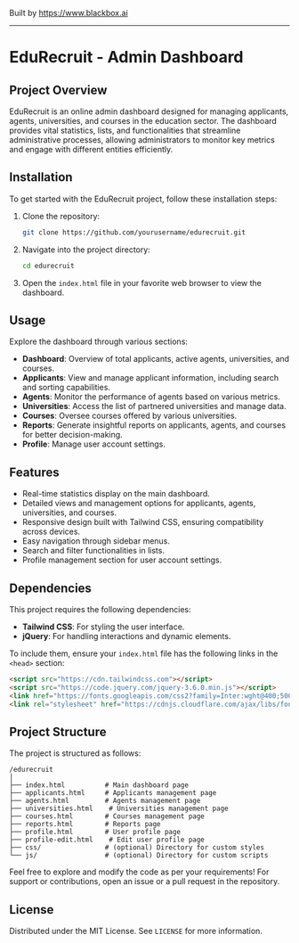 
Built by https://www.blackbox.ai

---

# EduRecruit - Admin Dashboard

## Project Overview
EduRecruit is an online admin dashboard designed for managing applicants, agents, universities, and courses in the education sector. The dashboard provides vital statistics, lists, and functionalities that streamline administrative processes, allowing administrators to monitor key metrics and engage with different entities efficiently.

## Installation
To get started with the EduRecruit project, follow these installation steps:
1. Clone the repository:
   ```bash
   git clone https://github.com/yourusername/edurecruit.git
   ```
2. Navigate into the project directory:
   ```bash
   cd edurecruit
   ```
3. Open the `index.html` file in your favorite web browser to view the dashboard.

## Usage
Explore the dashboard through various sections:
- **Dashboard**: Overview of total applicants, active agents, universities, and courses.
- **Applicants**: View and manage applicant information, including search and sorting capabilities.
- **Agents**: Monitor the performance of agents based on various metrics.
- **Universities**: Access the list of partnered universities and manage data.
- **Courses**: Oversee courses offered by various universities.
- **Reports**: Generate insightful reports on applicants, agents, and courses for better decision-making.
- **Profile**: Manage user account settings.

## Features
- Real-time statistics display on the main dashboard.
- Detailed views and management options for applicants, agents, universities, and courses.
- Responsive design built with Tailwind CSS, ensuring compatibility across devices.
- Easy navigation through sidebar menus.
- Search and filter functionalities in lists.
- Profile management section for user account settings.

## Dependencies
This project requires the following dependencies:
- **Tailwind CSS**: For styling the user interface.
- **jQuery**: For handling interactions and dynamic elements.

To include them, ensure your `index.html` file has the following links in the `<head>` section:
```html
<script src="https://cdn.tailwindcss.com"></script>
<script src="https://code.jquery.com/jquery-3.6.0.min.js"></script>
<link href="https://fonts.googleapis.com/css2?family=Inter:wght@400;500;600;700&display=swap" rel="stylesheet" />
<link rel="stylesheet" href="https://cdnjs.cloudflare.com/ajax/libs/font-awesome/6.0.0-beta3/css/all.min.css" />
```

## Project Structure
The project is structured as follows:
```
/edurecruit
│
├── index.html          # Main dashboard page
├── applicants.html     # Applicants management page
├── agents.html         # Agents management page
├── universities.html    # Universities management page
├── courses.html        # Courses management page
├── reports.html        # Reports page
├── profile.html        # User profile page
├── profile-edit.html    # Edit user profile page
├── css/                # (optional) Directory for custom styles
└── js/                 # (optional) Directory for custom scripts
```

Feel free to explore and modify the code as per your requirements! For support or contributions, open an issue or a pull request in the repository.

## License
Distributed under the MIT License. See `LICENSE` for more information.